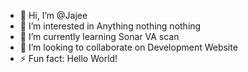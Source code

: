 - 👋 Hi, I’m @Jajee
- 👀 I’m interested in Anything nothing nothing
- 🌱 I’m currently learning Sonar VA scan
- 💞️ I’m looking to collaborate on  Development Website
- ⚡ Fun fact: Hello World!
